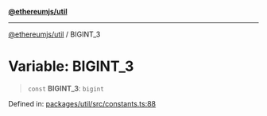 [**@ethereumjs/util**](../README.md)

***

[@ethereumjs/util](../README.md) / BIGINT\_3

# Variable: BIGINT\_3

> `const` **BIGINT\_3**: `bigint`

Defined in: [packages/util/src/constants.ts:88](https://github.com/Dargon789/ethereumjs-monorepo/blob/master/packages/util/src/constants.ts#L88)
